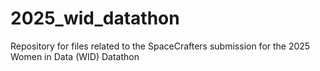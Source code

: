 # 2025_wid_datathon
Repository for files related to the SpaceCrafters submission for the 2025 Women in Data (WID) Datathon
